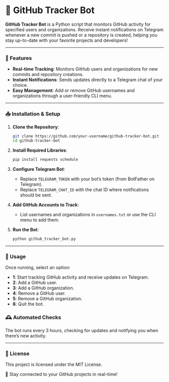 # 🚀 GitHub Tracker Bot

**GitHub Tracker Bot** is a Python script that monitors GitHub activity for specified users and organizations. Receive instant notifications on Telegram whenever a new commit is pushed or a repository is created, helping you stay up-to-date with your favorite projects and developers!

---

### 🌟 Features
- **Real-time Tracking**: Monitors GitHub users and organizations for new commits and repository creations.
- **Instant Notifications**: Sends updates directly to a Telegram chat of your choice.
- **Easy Management**: Add or remove GitHub usernames and organizations through a user-friendly CLI menu.

---

### 📥 Installation & Setup

1. **Clone the Repository**:
   ```bash
   git clone https://github.com/your-username/github-tracker-bot.git
   cd github-tracker-bot
   ```

2. **Install Required Libraries**:
   ```bash
   pip install requests schedule
   ```

3. **Configure Telegram Bot**:
   - Replace `TELEGRAM_TOKEN` with your bot’s token (from BotFather on Telegram).
   - Replace `TELEGRAM_CHAT_ID` with the chat ID where notifications should be sent.

4. **Add GitHub Accounts to Track**:
   - List usernames and organizations in `usernames.txt` or use the CLI menu to add them.

5. **Run the Bot**:
   ```bash
   python github_tracker_bot.py
   ```

---

### 🔧 Usage
Once running, select an option:
- **1**: Start tracking GitHub activity and receive updates on Telegram.
- **2**: Add a GitHub user.
- **3**: Add a GitHub organization.
- **4**: Remove a GitHub user.
- **5**: Remove a GitHub organization.
- **6**: Quit the bot.

### 🕰️ Automated Checks
The bot runs every 3 hours, checking for updates and notifying you when there’s new activity.

---

### 📄 License
This project is licensed under the MIT License.

👀 Stay connected to your GitHub projects in real-time!
